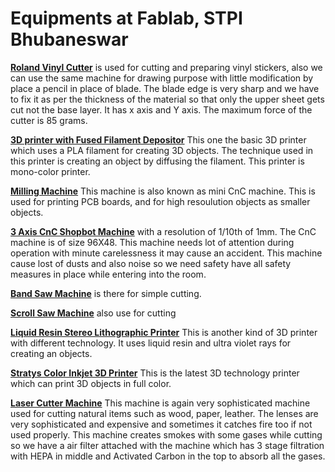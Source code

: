 # Equipments at Fablab, STPI Bhubaneswar

 [**Roland Vinyl Cutter**](vinylcutter.md) is used for cutting and preparing vinyl stickers, also we can use the same machine for drawing purpose with little modification by place a pencil in place of blade. The blade edge is very sharp and we have to fix it as per the thickness of the material so that only the upper sheet gets cut not the base layer. It has x axis and Y axis. The maximum force of the cutter is 85 grams.

[**3D printer with Fused Filament Depositor**]() This one the basic 3D printer which uses a PLA filament for creating 3D objects. The technique used in this printer is creating an object by diffusing the filament. This printer is mono-color printer.

 [**Milling Machine**]() This machine is also known as mini CnC machine. This is used for printing PCB boards, and for high resoulution objects as smaller objects.
 
 [**3 Axis CnC Shopbot Machine**]() with a resolution of 1/10th of 1mm. The CnC machine is of size 96X48. This machine needs lot of attention during operation with minute carelessness it may cause an accident. This machine cause lost of dusts and also noise so we need safety have all safety measures in place while entering into the room.
 
 [**Band Saw Machine**]() is there for simple cutting.
 
 [**Scroll Saw Machine**]() also use for cutting
 
 [**Liquid Resin Stereo Lithographic Printer**]()  This is another kind of 3D printer with different technology. It uses liquid resin and ultra violet rays for creating an objects.
 
 [**Stratys Color Inkjet 3D Printer**]() This is the latest 3D technology printer which can print 3D objects in full color.
 
 [**Laser Cutter Machine**]() This machine is again very sophisticated machine used for cutting natural items such as wood, paper, leather. The lenses are very sophisticated and expensive and sometimes it catches fire too if not used properly. This machine creates smokes with some gases while cutting so we have a air filter attached with the machine which has 3 stage filtration with HEPA in middle and Activated Carbon in the top to absorb all the gases. 
